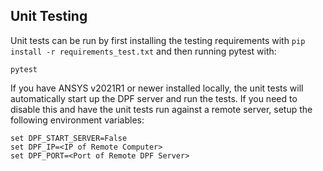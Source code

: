 <!-- these nodes should be moved into contributing -->

## Unit Testing

Unit tests can be run by first installing the testing requirements with `pip install -r requirements_test.txt` and then running pytest with:

```
pytest
```

If you have ANSYS v2021R1 or newer installed locally, the unit tests will
automatically start up the DPF server and run the tests.  If you need
to disable this and have the unit tests run against a remote server,
setup the following environment variables:

```
set DPF_START_SERVER=False
set DPF_IP=<IP of Remote Computer>
set DPF_PORT=<Port of Remote DPF Server>
```
